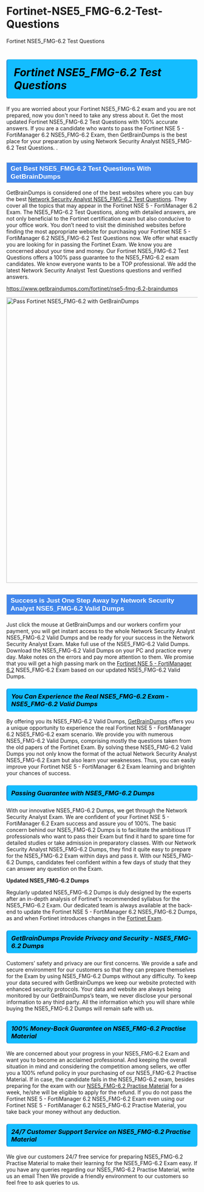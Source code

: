 # Fortinet-NSE5_FMG-6.2-Test-Questions
Fortinet NSE5_FMG-6.2 Test Questions
<h1><strong><span style="display: block; color: #000000; background: #14BDFF; border: 0.5px solid #AED6F1; border-left: 3px solid #3498DB; padding: .6em; border-radius: 6px;">                     <em>Fortinet NSE5_FMG-6.2 <span class="exam_variation">Test Questions</span> </em>                </span></strong>            </h1>                        <p>If you are worried about your Fortinet NSE5_FMG-6.2 exam and you are not prepared, now you don't need to take any stress about it.             Get the most updated Fortinet NSE5_FMG-6.2 <span class="exam_variation">Test Questions</span> with 100% accurate answers. If you are a candidate who wants to pass the             Fortinet NSE 5 - FortiManager 6.2 NSE5_FMG-6.2 Exam, then GetBrainDumps is the best place for your preparation by using Network Security Analyst NSE5_FMG-6.2 <span class="exam_variation">Test Questions</span>. .</p>                        <h2 style="background: #4287ec; border: 1px solid #cccccc; padding: 5px 10px;">                <span style="color: #ffffff;">                    <span style="font-size: 11pt;">                        <span style="line-height: normal;">                            <span style="font-family: Calibri,sans-serif;">                                <strong>                                    <span style="font-size: 13.0pt;">Get Best NSE5_FMG-6.2 <span class="exam_variation">Test Questions</span> With GetBrainDumps</span>                                </strong>                            </span>                        </span>                    </span>                </span>            </h2>                        <p>GetBrainDumps is considered one of the best websites where you can buy the best <a href="https://www.getbraindumps.com/fortinet/nse-5-braindumps.html">Network Security Analyst NSE5_FMG-6.2 <span class="exam_variation">Test Questions</span></a>.             They cover all the topics that may appear in the Fortinet NSE 5 - FortiManager 6.2 Exam. The NSE5_FMG-6.2 <span class="exam_variation">Test Questions</span>,             along with detailed answers, are not only beneficial to the Fortinet certification exam but also conducive to your office work.             You don’t need to visit the diminished websites before finding the most appropriate website for purchasing your             Fortinet NSE 5 - FortiManager 6.2 NSE5_FMG-6.2 <span class="exam_variation">Test Questions</span> now. We offer what exactly you are looking for in passing the Fortinet Exam.             We know you are concerned about your time and money. Our Fortinet NSE5_FMG-6.2 <span class="exam_variation">Test Questions</span> offers a 100% pass guarantee to the             NSE5_FMG-6.2 exam candidates. We know everyone wants to be a TOP professional. We add the latest Network Security Analyst <span class="exam_variation">Test Questions</span> questions and verified answers.</p>                        <p><a href="https://www.getbraindumps.com/fortinet/nse5-fmg-6.2-braindumps">https://www.getbraindumps.com/fortinet/nse5-fmg-6.2-braindumps</a></p>                        <p><a href="https://www.getbraindumps.com/"><img src="https://www.getbraindumps.com/images/get-updated-exam-questions-with-discount-getbraindumps.jpg" class="postImage" alt="Pass Fortinet NSE5_FMG-6.2 with GetBrainDumps" width="750"></a></p>                            <h2 style="background: #4287ec; border: 1px solid #cccccc; padding: 5px 10px;">                <span style="color: #ffffff;">                    <span style="font-size: 11pt;">                        <span style="line-height: normal;">                            <span style="font-family: Calibri,sans-serif;">                                <strong>                                    <span style="font-size: 13.0pt;">Success is Just One Step Away by Network Security Analyst NSE5_FMG-6.2 <span class="exam_variation2">Valid Dumps</span></span>                                </strong>                            </span>                        </span>                    </span>                </span>            </h2>                        <p>Just click the mouse at GetBrainDumps and our workers confirm your payment, you will get instant access to the whole Network Security Analyst NSE5_FMG-6.2 <span class="exam_variation2">Valid Dumps</span>             and be ready for your success in the Network Security Analyst Exam. Make full use of the NSE5_FMG-6.2 <span class="exam_variation2">Valid Dumps</span>. Download the NSE5_FMG-6.2 <span class="exam_variation2">Valid Dumps</span> on your             PC and practice every day. Make notes on the errors and pay more attention to them. We promise that you will get a high passing mark on the             <a href="https://www.getbraindumps.com/fortinet/nse5-fmg-6.2-braindumps">Fortinet NSE 5 - FortiManager 6.2</a> NSE5_FMG-6.2 Exam based on our updated NSE5_FMG-6.2 <span class="exam_variation2">Valid Dumps</span>.</p>                        <h3>                <strong>                    <span style="display: block; color: #000000; background: #14BDFF; border: 0.5px solid #AED6F1; border-left: 3px solid #3498DB; padding: .6em; border-radius: 6px;">                        <em>You Can Experience the Real NSE5_FMG-6.2 Exam - NSE5_FMG-6.2 <span class="exam_variation2">Valid Dumps</span></em>                    </span>                </strong>            </h3>                        <p>By offering you its NSE5_FMG-6.2 <span class="exam_variation2">Valid Dumps</span>, <a href="https://www.getbraindumps.com/">GetBrainDumps</a> offers you a unique opportunity to experience the real             Fortinet NSE 5 - FortiManager 6.2 NSE5_FMG-6.2 exam scenario. We provide you with numerous NSE5_FMG-6.2 <span class="exam_variation2">Valid Dumps</span>, comprising mostly             the questions taken from the old papers of the Fortinet Exam. By solving these NSE5_FMG-6.2 <span class="exam_variation2">Valid Dumps</span> you not only know the format of the actual             Network Security Analyst NSE5_FMG-6.2 Exam but also learn your weaknesses. Thus, you can easily improve your             Fortinet NSE 5 - FortiManager 6.2 Exam learning and brighten your chances of success.</p>                        <h3>                <strong>                    <span style="display: block; color: #000000; background: #14BDFF; border: 0.5px solid #AED6F1; border-left: 3px solid #3498DB; padding: .6em; border-radius: 6px;">                        <em>Passing Guarantee with NSE5_FMG-6.2 <span class="exam_variation3">Dumps</span></em>                    </span>                </strong>            </h3>                        <p>With our innovative NSE5_FMG-6.2 <span class="exam_variation3">Dumps</span>, we get through the Network Security Analyst Exam. We are confident of your Fortinet NSE 5 - FortiManager 6.2 Exam             success and assure you of 100%. The basic concern behind our NSE5_FMG-6.2 <span class="exam_variation3">Dumps</span> is to facilitate the ambitious IT professionals who want to pass their             Exam but find it hard to spare time for detailed studies or take admission in preparatory classes. With our Network Security Analyst NSE5_FMG-6.2 <span class="exam_variation3">Dumps</span>, they             find it quite easy to prepare for the NSE5_FMG-6.2 Exam within days and pass it. With our NSE5_FMG-6.2 <span class="exam_variation3">Dumps</span>, candidates feel confident within a few days of             study that they can answer any question on the Exam.</p>                        <p><strong>Updated NSE5_FMG-6.2 <span class="exam_variation3">Dumps</span></strong></p>                        <p>Regularly updated NSE5_FMG-6.2 <span class="exam_variation3">Dumps</span> is duly designed by the experts after an in-depth analysis of Fortinet's recommended syllabus for the NSE5_FMG-6.2 Exam.             Our dedicated team is always available at the back-end to update the Fortinet NSE 5 - FortiManager 6.2 NSE5_FMG-6.2 <span class="exam_variation3">Dumps</span>,             as and when Fortinet introduces changes in the <a href="https://www.getbraindumps.com/fortinet-braindumps.html">Fortinet Exam</a>.</p>                        <h3>                <strong>                    <span style="display: block; color: #000000; background: #14BDFF; border: 0.5px solid #AED6F1; border-left: 3px solid #3498DB; padding: .6em; border-radius: 6px;">                        <em>GetBrainDumps Provide Privacy and Security - NSE5_FMG-6.2 <span class="exam_variation3">Dumps</span></em>                    </span>                </strong>            </h3>                        <p>Customers’ safety and privacy are our first concerns. We provide a safe and secure environment for our customers so that they can prepare themselves for the Exam by using             NSE5_FMG-6.2 <span class="exam_variation3">Dumps</span> without any difficulty. To keep your data secured with GetBrainDumps we keep our website protected with enhanced security protocols. Your data and website             are always being monitored by our GetBrainDumps’s team, we never disclose your personal information to any third party. All the information which you will share while buying             the NSE5_FMG-6.2 <span class="exam_variation3">Dumps</span> will remain safe with us.</p>                        <h3>                <strong>                    <span style="display: block; color: #000000; background: #14BDFF; border: 0.5px solid #AED6F1; border-left: 3px solid #3498DB; padding: .6em; border-radius: 6px;">                        <em>100% Money-Back Guarantee on NSE5_FMG-6.2 <span class="exam_variation4">Practise Material</span></em>                    </span>                </strong>            </h3>                        <p>We are concerned about your progress in your NSE5_FMG-6.2 Exam and want you to become an acclaimed professional. And keeping the overall situation in mind and             considering the competition among sellers, we offer you a 100% refund policy in your purchasing of our NSE5_FMG-6.2 <span class="exam_variation4">Practise Material</span>. If in case, the candidate fails in the             NSE5_FMG-6.2 exam, besides preparing for the exam with our <a href="https://www.getbraindumps.com/fortinet/nse5-fmg-6.2-braindumps">NSE5_FMG-6.2 <span class="exam_variation4">Practise Material</span></a> for a week, he/she will be eligible to apply for the refund. If you do not pass the             Fortinet NSE 5 - FortiManager 6.2 NSE5_FMG-6.2 Exam even using our Fortinet NSE 5 - FortiManager 6.2 NSE5_FMG-6.2 <span class="exam_variation4">Practise Material</span>, you             take back your money without any deduction.</p>                        <h3>                <strong>                    <span style="display: block; color: #000000; background: #14BDFF; border: 0.5px solid #AED6F1; border-left: 3px solid #3498DB; padding: .6em; border-radius: 6px;">                        <em>24/7 Customer Support Service on NSE5_FMG-6.2 <span class="exam_variation4">Practise Material</span></em>                    </span>                </strong>            </h3>                        <p>We give our customers 24/7 free service for preparing NSE5_FMG-6.2 <span class="exam_variation4">Practise Material</span> to make their learning for the NSE5_FMG-6.2 Exam easy. If you have any queries regarding our             NSE5_FMG-6.2 <span class="exam_variation4">Practise Material</span>, write us an email Then We provide a friendly environment to our customers so feel free to ask queries to us.</p>                    
